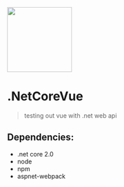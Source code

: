 <img src="./src/assets/logo.png" width="150">

# .NetCoreVue

> testing out vue with .net web api

## Dependencies:
* .net core 2.0
* node
* npm
* aspnet-webpack

